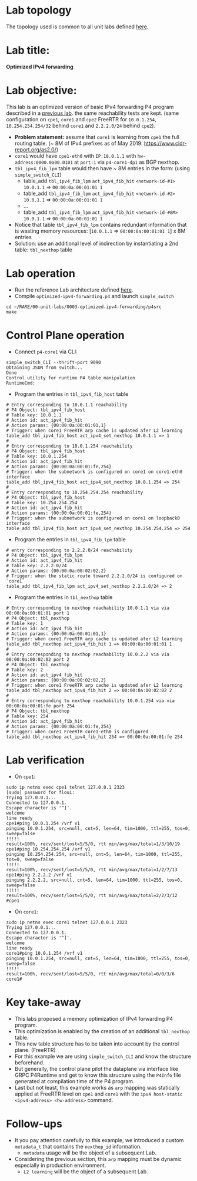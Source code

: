 # Lab topology
The topology used is common to all unit labs defined [here](https://github.com/frederic-loui/RARE/tree/master/00-unit-labs/0000-topology).
# Lab title:
**Optimized IPv4 forwarding**
# Lab objective:
This lab is an optimized version of basic IPv4 forwarding P4 program described in a [previous lab](https://github.com/frederic-loui/RARE/tree/master/00-unit-labs/0002-static-routing-ipv4-forwarding/p4src). the same reachability tests are kept. (same configuration on `cpe1`, `core1` and `cpe2` FreeRTR for `10.0.1.254`, `10.254.254.254/32` behind `core1` and `2.2.2.0/24` behind `cpe2`).
* **Problem statement:** assume that `core1` is learning from `cpe1` the full routing table. (~ 8M of IPv4 prefixes as of May 2019: https://www.cidr-report.org/as2.0/)
* `core1` would have `cpe1-eth0` with `IP:10.0.1.1` with `hw-address:0000.0a00.0101` at `port:1` via `p4-core1-dp1` as BGP nexthop.
* `tbl_ipv4_fib_lpm` table would then have ~ 8M entries in the form: (using `simple_switch_CLI`)
   * table_add `tbl_ipv4_fib_lpm` `act_ipv4_fib_hit` `<network-id-#1>` `10.0.1.1` => `00:00:0a:00:01:01 1`  
   * table_add `tbl_ipv4_fib_lpm` `act_ipv4_fib_hit` `<network-id-#2>` `10.0.1.1` => `00:00:0a:00:01:01 1`  
   * ...
   * table_add `tbl_ipv4_fib_lpm` `act_ipv4_fib_hit` `<network-id-#8M>` `10.0.1.1` => `00:00:0a:00:01:01 1`  
* Notice that table `tbl_ipv4_fib_lpm` contains redundant information that is wasting memory resources: [`10.0.1.1` => `00:00:0a:00:01:01 1`] x 8M entries
* Solution: use an additional level of indirection by instantiating a 2nd table: `tbl_nexthop` table

# Lab operation
* Run the reference Lab architecture defined [here](https://github.com/frederic-loui/RARE/tree/master/00-unit-labs/0000-topology).
* Compile `optimized-ipv4-forwarding.p4` and launch `simple_switch`
```
cd ~/RARE/00-unit-labs/0003-optimized-ipv4-forwarding/p4src
make
```

# Control Plane operation
* Connect `p4-core1` via CLI:
```
simple_switch_CLI --thrift-port 9090
Obtaining JSON from switch...
Done
Control utility for runtime P4 table manipulation
RuntimeCmd:
```
* Program the entries in `tbl_ipv4_fib_host` table
```
# Entry corresponding to 10.0.1.1 reachability
# P4 Object: tbl_ipv4_fib_host
# Table key: 10.0.1.1
# Action id: act_ipv4_fib_hit
# Action params: {00:00:0a:00:01:01,1}
# Trigger: when core1 FreeRTR arp cache is updated afer L2 learning
table_add tbl_ipv4_fib_host act_ipv4_set_nexthop 10.0.1.1 => 1
#
# Entry corresponding to 10.0.1.254 reachability
# P4 Object: tbl_ipv4_fib_host
# Table key: 10.0.1.254
# Action id: act_ipv4_fib_hit
# Action params: {00:00:0a:00:01:fe,254}
# Trigger: when the subnetwork is configured on core1 on core1-eth0 interface   
table_add tbl_ipv4_fib_host act_ipv4_set_nexthop 10.0.1.254 => 254
#
# Entry corresponding to 10.254.254.254 reachability
# P4 Object: tbl_ipv4_fib_host
# Table key: 10.254.254.254
# Action id: act_ipv4_fib_hit
# Action params: {00:00:0a:00:01:fe,254}
# Trigger: when the subnetwork is configured on core1 on loopback0 interface   
table_add tbl_ipv4_fib_host act_ipv4_set_nexthop 10.254.254.254 => 254
```
* Program the entries in `tbl_ipv4_fib_lpm` table
```
# entry corresponding to 2.2.2.0/24 reachability
# P4 Object: tbl_ipv4_fib_lpm
# Action id: act_ipv4_fib_hit
# Table key: 2.2.2.0/24
# Action params: {00:00:0a:00:02:02,2}
# Trigger: when the static route toward 2.2.2.0/24 is configured on `core1`
table_add tbl_ipv4_fib_lpm act_ipv4_set_nexthop 2.2.2.0/24 => 2
```

* Program the entries in `tbl_nexthop` table
```
# Entry corresponding to nexthop reachability 10.0.1.1 via via 00:00:0a:00:01:01 port 1
# P4 Object: tbl_nexthop
# Table key: 1
# Action id: act_ipv4_fib_hit
# Action params: {00:00:0a:00:01:01,1}
# Trigger: when core1 FreeRTR arp cache is updated afer L2 learning
table_add tbl_nexthop act_ipv4_fib_hit 1 => 00:00:0a:00:01:01 1
#
# Entry corresponding to nexthop reachability 10.0.2.2 via via 00:00:0a:00:02:02 port 2
# P4 Object: tbl_nexthop
# Table key: 2
# Action id: act_ipv4_fib_hit
# Action params: {00:00:0a:00:02:02,2}
# Trigger: when core1 FreeRTR arp cache is updated afer L2 learning
table_add tbl_nexthop act_ipv4_fib_hit 2 => 00:00:0a:00:02:02 2
#
# Entry corresponding to nexthop reachability 10.0.1.254 via via 00:00:0a:00:01:fe port 254
# P4 Object: tbl_nexthop
# Table key: 254
# Action id: act_ipv4_fib_hit
# Action params: {00:00:0a:00:01:fe,254}
# Trigger: when core1 FreeRTR core1-eth0 is configured
table_add tbl_nexthop act_ipv4_fib_hit 254 => 00:00:0a:00:01:fe 254
```
# Lab verification
* On `cpe1`:
```
sudo ip netns exec cpe1 telnet 127.0.0.1 2323
[sudo] password for floui:
Trying 127.0.0.1...
Connected to 127.0.0.1.
Escape character is '^]'.
welcome
line ready
cpe1#ping 10.0.1.254 /vrf v1                                                                                                      
pinging 10.0.1.254, src=null, cnt=5, len=64, tim=1000, ttl=255, tos=0, sweep=false
!!!!!
result=100%, recv/sent/lost=5/5/0, rtt min/avg/max/total=1/3/10/19
cpe1#ping 10.254.254.254 /vrf v1                                                                                                  
pinging 10.254.254.254, src=null, cnt=5, len=64, tim=1000, ttl=255, tos=0, sweep=false
!!!!!
result=100%, recv/sent/lost=5/5/0, rtt min/avg/max/total=1/2/7/13
cpe1#ping 2.2.2.2 /vrf v1                                                                                                         
pinging 2.2.2.2, src=null, cnt=5, len=64, tim=1000, ttl=255, tos=0, sweep=false
!!!!!
result=100%, recv/sent/lost=5/5/0, rtt min/avg/max/total=2/2/3/12
#cpe1
```
* On `core1`:
```
sudo ip netns exec core1 telnet 127.0.0.1 2323   
Trying 127.0.0.1...
Connected to 127.0.0.1.
Escape character is '^]'.
welcome
line ready
core1#ping 10.0.1.254 /vrf v1                                                                                                     
pinging 10.0.1.254, src=null, cnt=5, len=64, tim=1000, ttl=255, tos=0, sweep=false
!!!!!
result=100%, recv/sent/lost=5/5/0, rtt min/avg/max/total=0/0/3/6
core1#                                                                    
```
# Key take-away
* This labs proposed a memory optimization of IPv4 forwarding P4 program.
* This optimization is enabled by the creation of an additional `tbl_nexthop` table.
* This new table structure has to be taken into account by the control plane. (FreeRTR)
* For this example we are using `simple_switch_CLI` and know the structure beforehand.
* But generally, the control plane pilot the dataplane via interface like GRPC P4Runtime and get to know this structure using the `P4Info` file generated at compilation time of the P4 program.
* Last but not least, this example works as `arp` mapping was statically applied at FreeRTR level on `cpe1` and `core1` with the `ipv4 host-static <ipv4-address> <hw-address>` command.

# Follow-ups
* It you pay attention carefully to this example, we introduced a custom `metadata_t` that contains the `nexthop_id` information.
   * `metadata` usage will be the object of a subsequent Lab.
* Considering the previous section, this `arp` mapping must be dynamic especially in production environment.   
   * `L2 learning` will be the object of a subsequent Lab.
